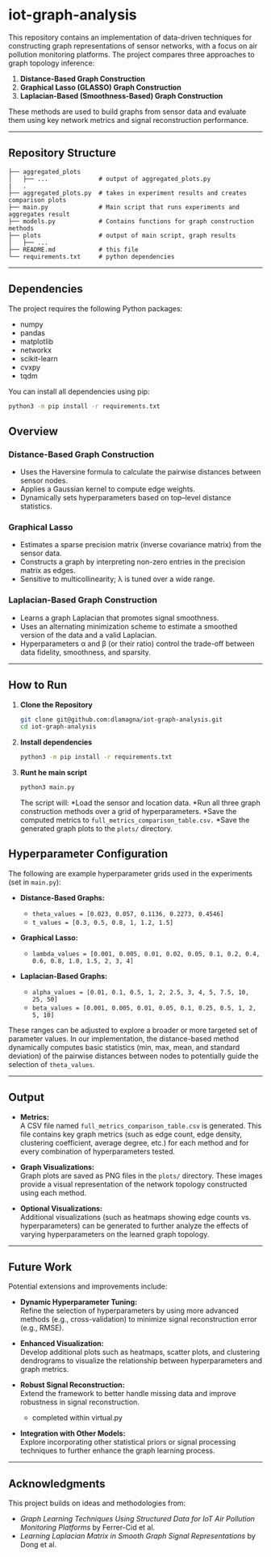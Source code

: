 # iot-graph-analysis
This repository contains an implementation of data-driven techniques for constructing graph representations of sensor networks, with a focus on air pollution monitoring platforms. The project compares three approaches to graph topology inference:
  
1. **Distance-Based Graph Construction**  
2. **Graphical Lasso (GLASSO) Graph Construction**  
3. **Laplacian-Based (Smoothness-Based) Graph Construction**

These methods are used to build graphs from sensor data and evaluate them using key network metrics and signal reconstruction performance.

---

## Repository Structure

```
├── aggregated_plots
│   ├── ...              # output of aggregated_plots.py
|   .
├── aggregated_plots.py  # takes in experiment results and creates comparison plots
├── main.py              # Main script that runs experiments and aggregates result
├── models.py            # Contains functions for graph construction methods
├── plots                # output of main script, graph results
│   ├── ...
├── README.md            # this file
└── requirements.txt     # python dependencies
``` 
---

## Dependencies

The project requires the following Python packages:

- numpy
- pandas
- matplotlib
- networkx
- scikit-learn
- cvxpy
- tqdm

You can install all dependencies using pip:

```bash
python3 -m pip install -r requirements.txt
```

## Overview

### Distance-Based Graph Construction
- Uses the Haversine formula to calculate the pairwise distances between sensor nodes.
- Applies a Gaussian kernel to compute edge weights.
- Dynamically sets hyperparameters based on top–level distance statistics.

### Graphical Lasso
- Estimates a sparse precision matrix (inverse covariance matrix) from the sensor data.
- Constructs a graph by interpreting non-zero entries in the precision matrix as edges.
- Sensitive to multicollinearity; λ is tuned over a wide range.

### Laplacian-Based Graph Construction
- Learns a graph Laplacian that promotes signal smoothness.
- Uses an alternating minimization scheme to estimate a smoothed version of the data and a valid Laplacian.
- Hyperparameters α and β (or their ratio) control the trade-off between data fidelity, smoothness, and sparsity.

---

## How to Run

1. **Clone the Repository**

   ```bash
   git clone git@github.com:dlamagna/iot-graph-analysis.git
   cd iot-graph-analysis
   ```

2. **Install dependencies**

    ```bash
    python3 -m pip install -r requirements.txt
    ```

3. **Runt he main script**

    ```bash
    python3 main.py
    ```

    The script will:
    *Load the sensor and location data.
    *Run all three graph construction methods over a grid of hyperparameters.
    *Save the computed metrics to `full_metrics_comparison_table.csv.`
    *Save the generated graph plots to the `plots/` directory.


## Hyperparameter Configuration

The following are example hyperparameter grids used in the experiments (set in `main.py`):

- **Distance-Based Graphs:**
  - `theta_values = [0.023, 0.057, 0.1136, 0.2273, 0.4546]`
  - `t_values = [0.3, 0.5, 0.8, 1, 1.2, 1.5]`

- **Graphical Lasso:**
  - `lambda_values = [0.001, 0.005, 0.01, 0.02, 0.05, 0.1, 0.2, 0.4, 0.6, 0.8, 1.0, 1.5, 2, 3, 4]`

- **Laplacian-Based Graphs:**
  - `alpha_values = [0.01, 0.1, 0.5, 1, 2, 2.5, 3, 4, 5, 7.5, 10, 25, 50]`
  - `beta_values = [0.001, 0.005, 0.01, 0.05, 0.1, 0.25, 0.5, 1, 2, 5, 10]`

These ranges can be adjusted to explore a broader or more targeted set of parameter values. In our implementation, the distance-based method dynamically computes basic statistics (min, max, mean, and standard deviation) of the pairwise distances between nodes to potentially guide the selection of `theta_values`.

---

## Output

- **Metrics:**  
  A CSV file named `full_metrics_comparison_table.csv` is generated. This file contains key graph metrics (such as edge count, edge density, clustering coefficient, average degree, etc.) for each method and for every combination of hyperparameters tested.

- **Graph Visualizations:**  
  Graph plots are saved as PNG files in the `plots/` directory. These images provide a visual representation of the network topology constructed using each method.

- **Optional Visualizations:**  
  Additional visualizations (such as heatmaps showing edge counts vs. hyperparameters) can be generated to further analyze the effects of varying hyperparameters on the learned graph topology.

---

## Future Work

Potential extensions and improvements include:
- **Dynamic Hyperparameter Tuning:**  
  Refine the selection of hyperparameters by using more advanced methods (e.g., cross-validation) to minimize signal reconstruction error (e.g., RMSE).

- **Enhanced Visualization:**  
  Develop additional plots such as heatmaps, scatter plots, and clustering dendrograms to visualize the relationship between hyperparameters and graph metrics.

- **Robust Signal Reconstruction:**  
  Extend the framework to better handle missing data and improve robustness in signal reconstruction.
  - completed within virtual.py

- **Integration with Other Models:**  
  Explore incorporating other statistical priors or signal processing techniques to further enhance the graph learning process.

---

## Acknowledgments

This project builds on ideas and methodologies from:

- *Graph Learning Techniques Using Structured Data for IoT Air Pollution Monitoring Platforms* by Ferrer-Cid et al.
- *Learning Laplacian Matrix in Smooth Graph Signal Representations* by Dong et al.